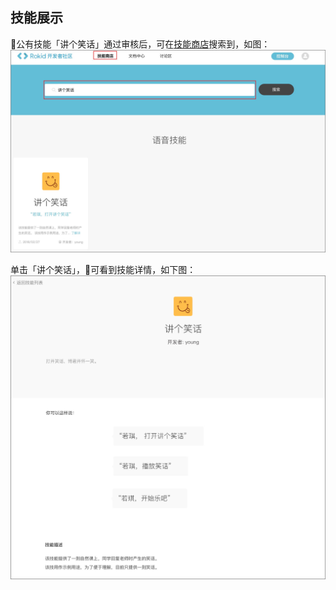 ## 技能展示

公有技能「讲个笑话」通过审核后，可在[技能商店](https://skill.rokid.com/store/#/)搜索到，如图：
![](images/07-技能商店展示技能.png)

单击「讲个笑话」，可看到技能详情，如下图：
![](images/07-技能详情展示.png)
